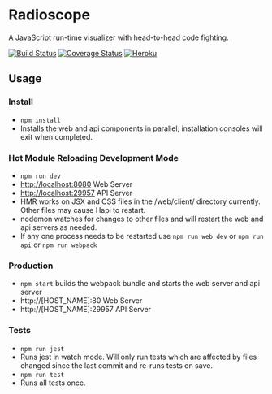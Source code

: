 # Radioscope
A JavaScript run-time visualizer with head-to-head code fighting.

[![Build Status](https://travis-ci.org/ZachMayer35/Radioscope.svg?branch=master)](https://travis-ci.org/ZachMayer35/Radioscope)
[![Coverage Status](https://coveralls.io/repos/github/ZachMayer35/Radioscope/badge.svg?branch=master)](https://coveralls.io/github/ZachMayer35/Radioscope?branch=master)
[![Heroku](http://heroku-badge.herokuapp.com/?app=radioscope&style=flat&svg=1&root=/strings)](http://radioscope.herokuapp.com)

## Usage

### Install

* `npm install` 
* Installs the web and api components in parallel; installation consoles will exit when completed.

### Hot Module Reloading Development Mode

* `npm run dev`
* [http://localhost:8080](http://localhost:8080) Web Server
* [http://localhost:29957](http://localhost:29957) API Server
* HMR works on JSX and CSS files in the /web/client/ directory currently. Other files may cause Hapi to restart.
* nodemon watches for changes to other files and will restart the web and api servers as needed.
* If any one process needs to be restarted use `npm run web_dev` or `npm run api` or `npm run webpack`

### Production

* `npm start` builds the webpack bundle and starts the web server and api server
* http://[HOST_NAME]:80 Web Server
* http://[HOST_NAME]:29957 API Server

### Tests

* `npm run jest`
* Runs jest in watch mode. Will only run tests which are affected by files changed since the last commit and re-runs tests on save.
* `npm run test`
* Runs all tests once.
